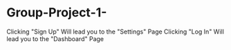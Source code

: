 # Group-Project-1-

Clicking "Sign Up" Will lead you to the "Settings" Page
Clicking "Log In" Will lead you to the "Dashboard" Page
